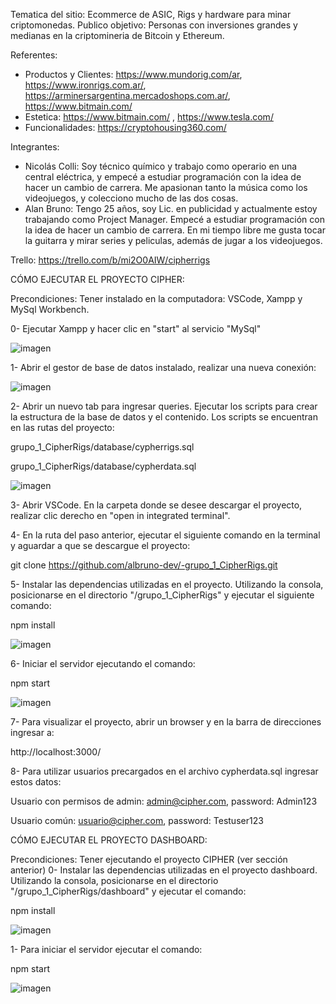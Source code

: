 Tematica del sitio: Ecommerce de ASIC, Rigs y hardware para minar criptomonedas.
Publico objetivo: Personas con inversiones grandes y medianas en la criptomineria de Bitcoin y Ethereum.

Referentes:
* Productos y Clientes: https://www.mundorig.com/ar, https://www.ironrigs.com.ar/, https://arminersargentina.mercadoshops.com.ar/, https://www.bitmain.com/
* Estetica: https://www.bitmain.com/ , https://www.tesla.com/
* Funcionalidades: https://cryptohousing360.com/

Integrantes:
* Nicolás Colli: Soy técnico químico y trabajo como operario en una central eléctrica, y empecé a estudiar programación con la idea de hacer un cambio de carrera. Me apasionan tanto la música como los videojuegos, y colecciono mucho de las dos cosas.
* Alan Bruno: Tengo 25 años, soy Lic. en publicidad y actualmente estoy trabajando como Project Manager. Empecé a estudiar programación con la idea de hacer un cambio de carrera. En mi tiempo libre me gusta tocar la guitarra y mirar series y peliculas, además de jugar a los videojuegos.

Trello: https://trello.com/b/mi2O0AIW/cipherrigs

CÓMO EJECUTAR EL PROYECTO CIPHER:

Precondiciones: Tener instalado en la computadora: VSCode, Xampp y MySql Workbench.

0- Ejecutar Xampp y hacer clic en "start" al servicio "MySql"

![imagen](https://github.com/albruno-dev/-grupo_1_CipherRigs/blob/main/public/img/tutorial/xampp.JPG?raw=true)

1- Abrir el gestor de base de datos instalado, realizar una nueva conexión:

![imagen](https://github.com/albruno-dev/-grupo_1_CipherRigs/blob/main/public/img/tutorial/mysql.JPG?raw=true)

2- Abrir un nuevo tab para ingresar queries. Ejecutar los scripts para crear la estructura de la base de datos y el contenido. Los scripts se encuentran en las rutas del proyecto:

grupo_1_CipherRigs/database/cypherrigs.sql

grupo_1_CipherRigs/database/cypherdata.sql

![imagen](https://github.com/albruno-dev/-grupo_1_CipherRigs/blob/main/public/img/tutorial/data.JPG?raw=true)

3- Abrir VSCode. En la carpeta donde se desee descargar el proyecto, realizar clic derecho en "open in integrated terminal".

4- En la ruta del paso anterior, ejecutar el siguiente comando en la terminal y aguardar a que se descargue el proyecto:

git clone https://github.com/albruno-dev/-grupo_1_CipherRigs.git

5- Instalar las dependencias utilizadas en el proyecto. Utilizando la consola, posicionarse en el directorio "/grupo_1_CipherRigs" y ejecutar el siguiente comando:

npm install

![imagen](https://github.com/albruno-dev/-grupo_1_CipherRigs/blob/main/public/img/tutorial/npminstall.JPG?raw=true)

6- Iniciar el servidor ejecutando el comando:

npm start

![imagen](https://github.com/albruno-dev/-grupo_1_CipherRigs/blob/main/public/img/tutorial/npmstart.JPG?raw=true)

7- Para visualizar el proyecto, abrir un browser y en la barra de direcciones ingresar a:

http://localhost:3000/

8- Para utilizar usuarios precargados en el archivo cypherdata.sql ingresar estos datos:

Usuario con permisos de admin: admin@cipher.com, password: Admin123

Usuario común: usuario@cipher.com, password: Testuser123

CÓMO EJECUTAR EL PROYECTO DASHBOARD:

Precondiciones: Tener ejecutando el proyecto CIPHER (ver sección anterior)
0- Instalar las dependencias utilizadas en el proyecto dashboard. Utilizando la consola, posicionarse en el directorio "/grupo_1_CipherRigs/dashboard" y ejecutar el comando:

npm install

![imagen](https://github.com/albruno-dev/-grupo_1_CipherRigs/blob/main/public/img/tutorial/npminstall.JPG?raw=true)

1- Para iniciar el servidor ejecutar el comando:

npm start

![imagen](https://github.com/albruno-dev/-grupo_1_CipherRigs/blob/main/public/img/tutorial/npmstart.JPG?raw=true)